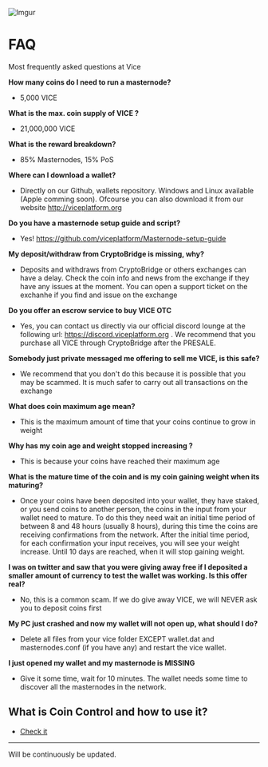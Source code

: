 ![Imgur](https://i.imgur.com/m2SA3ls.png)
# FAQ
Most frequently asked questions at Vice

<b>How many coins do I need to run a masternode?</b>
- 5,000 VICE

<b>What is the max. coin supply of VICE ?</b>
- 21,000,000 VICE

<b>What is the reward breakdown?</b>
- 85% Masternodes, 15% PoS

<b>Where can I download a wallet?</b>
- Directly on our Github, wallets repository. Windows and Linux available (Apple comming soon). Ofcourse you can also download it from our website http://viceplatform.org

<b>Do you have a masternode setup guide and script?</b>
- Yes! https://github.com/viceplatform/Masternode-setup-guide

<b>My deposit/withdraw from CryptoBridge is missing, why?</b>
- Deposits and withdraws from CryptoBridge or others exchanges can have a delay. Check the coin info and news from the exchange if they have any issues at the moment. You can open a support ticket on the exchanhe if you find and issue on the exchange

<b>Do you offer an escrow service to buy VICE OTC</b>
- Yes, you can contact us directly via our official discord lounge at the following url: https://discord.viceplatform.org . We recommend that you purchase all VICE through CryptoBridge after the PRESALE.

<b>Somebody just private messaged me offering to sell me VICE, is this safe?</b>
- We recommend that you don't do this because it is possible that you may be scammed. It is much safer to carry out all  transactions on the exchange

<b>What does coin maximum age mean?</b>
- This is the maximum amount of time that your coins continue to grow in weight

<b>Why has my coin age and weight stopped increasing ?</b>
- This is because your coins have reached their maximum age

<b>What is the mature time of the coin and is my coin gaining weight when its maturing?</b>
- Once your coins have been deposited into your wallet, they have staked, or you send coins to another person, the coins in the input from your wallet need to mature.  To do this they need  wait an initial time period of between  8 and 48 hours (usually 8 hours), during this time the coins are receiving confirmations from the network.  After the initial time period, for each confirmation your input receives,  you will see your weight increase. Until 10 days are reached, when it will stop gaining weight.

<b>I was on twitter and saw that you were giving away free <insert currency name> if I deposited  a smaller amount of currency to test the wallet was working. Is this offer real?</b>
- No, this is a common scam. If we do give away VICE, we will NEVER ask you to deposit coins first

<b>My PC just crashed and now my  wallet will not open up, what should I do?</b>
- Delete all files from your vice folder EXCEPT wallet.dat and masternodes.conf (if you have any) and restart the vice wallet.

<b>I just opened my wallet and my masternode is MISSING</b>
- Give it some time, wait for 10 minutes. The wallet needs some time to discover all the masternodes in the network.

<b>What is Coin Control and how to use it?</b>
-
- [Check it](../master/Vice_Coin_Control_Guide.md)
---

Will be continuously be updated.



